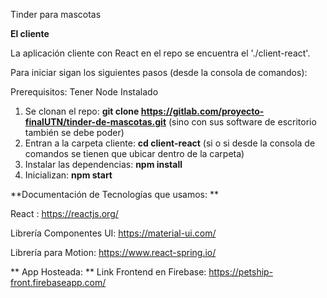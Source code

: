 Tinder para mascotas

**El cliente**

La aplicación cliente con React en el repo se encuentra el './client-react'.

Para iniciar sigan los siguientes pasos (desde la consola de comandos):

Prerequisitos: Tener Node Instalado

1. Se clonan el repo: **git clone https://gitlab.com/proyecto-finalUTN/tinder-de-mascotas.git** (sino con sus software de escritorio también se debe poder)
2. Entran a la carpeta cliente: **cd client-react** (si o si desde la consola de comandos se tienen que ubicar dentro de la carpeta)
3. Instalar las dependencias: **npm install**
3. Inicializan: **npm start** 



**Documentación de Tecnologías que usamos: **

React : https://reactjs.org/

Librería Componentes UI: https://material-ui.com/

Librería para Motion: https://www.react-spring.io/


** App Hosteada: ** 
Link Frontend en Firebase: https://petship-front.firebaseapp.com/

